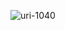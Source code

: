 ![uri-1040](https://user-images.githubusercontent.com/62181222/99329195-e3b6f580-28a7-11eb-9e65-8052e862debd.png)
